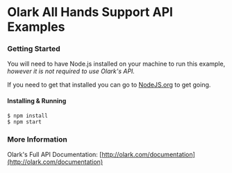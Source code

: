 # Olark All Hands Support API Examples

### Getting Started
You will need to have Node.js installed on your machine to run this example, *however it is not required to use Olark's API.*

If you need to get that installed you can go to [NodeJS.org](http://nodejs.org/) to get going.

#### Installing & Running

    $ npm install
    $ npm start

### More Information
Olark's Full API Documentation: [http://olark.com/documentation](http://olark.com/documentation)
